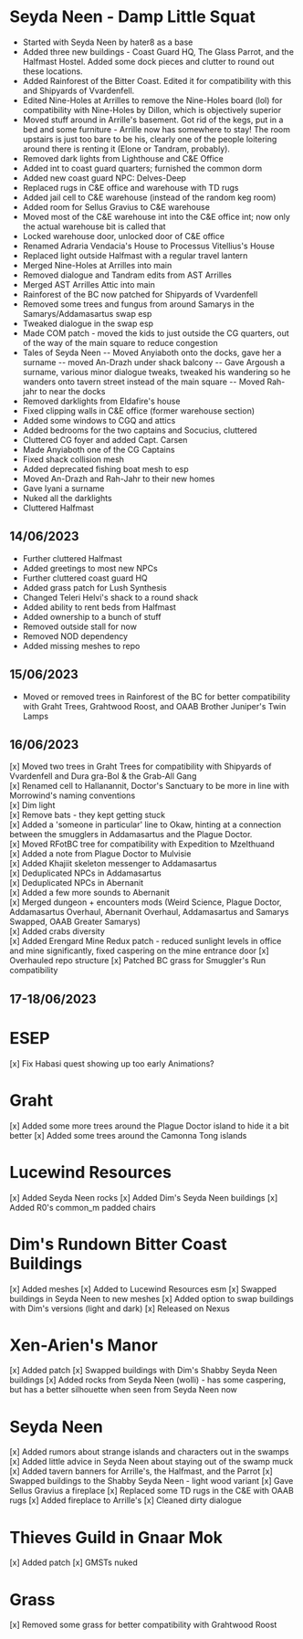 # Seyda Neen - Damp Little Squat
* Started with Seyda Neen by hater8 as a base
* Added three new buildings - Coast Guard HQ, The Glass Parrot, and the Halfmast Hostel. Added some dock pieces and clutter to round out these locations.
* Added Rainforest of the Bitter Coast. Edited it for compatibility with this and Shipyards of Vvardenfell.
* Edited Nine-Holes at Arrilles to remove the Nine-Holes board (lol) for compatibility with Nine-Holes by Dillon, which is objectively superior
* Moved stuff around in Arrille's basement. Got rid of the kegs, put in a bed and some furniture - Arrille now has somewhere to stay! The room upstairs is just too bare to be his, clearly one of the people loitering around there is renting it (Elone or Tandram, probably).
* Removed dark lights from Lighthouse and C&E Office
* Added int to coast guard quarters; furnished the common dorm
* Added new coast guard NPC: Delves-Deep
* Replaced rugs in C&E office and warehouse with TD rugs
* Added jail cell to C&E warehouse (instead of the random keg room)
* Added room for Sellus Gravius to C&E warehouse
* Moved most of the C&E warehouse int into the C&E office int; now only the actual warehouse bit is called that
* Locked warehouse door, unlocked door of C&E office
* Renamed Adraria Vendacia's House to Processus Vitellius's House
* Replaced light outside Halfmast with a regular travel lantern
* Merged Nine-Holes at Arrilles into main
* Removed dialogue and Tandram edits from AST Arrilles
* Merged AST Arrilles Attic into main
* Rainforest of the BC now patched for Shipyards of Vvardenfell
* Removed some trees and fungus from around Samarys in the Samarys/Addamasartus swap esp
* Tweaked dialogue in the swap esp
* Made COM patch - moved the kids to just outside the CG quarters, out of the way of the main square to reduce congestion
* Tales of Seyda Neen
-- Moved Anyiaboth onto the docks, gave her a surname
-- moved An-Drazh under shack balcony
-- Gave Argoush a surname, various minor dialogue tweaks, tweaked his wandering so he wanders onto tavern street instead of the main square
-- Moved Rah-jahr to near the docks
* Removed darklights from Eldafire's house
* Fixed clipping walls in C&E office (former warehouse section)
* Added some windows to CGQ and attics
* Added bedrooms for the two captains and Socucius, cluttered
* Cluttered CG foyer and added Capt. Carsen
* Made Anyiaboth one of the CG Captains
* Fixed shack collision mesh
* Added deprecated fishing boat mesh to esp
* Moved An-Drazh and Rah-Jahr to their new homes
* Gave Iyani a surname
* Nuked all the darklights
* Cluttered Halfmast

## 14/06/2023
* Further cluttered Halfmast
* Added greetings to most new NPCs
* Further cluttered coast guard HQ
* Added grass patch for Lush Synthesis
* Changed Teleri Helvi's shack to a round shack
* Added ability to rent beds from Halfmast
* Added ownership to a bunch of stuff
* Removed outside stall for now
* Removed NOD dependency
* Added missing meshes to repo

## 15/06/2023
* Moved or removed trees in Rainforest of the BC for better compatibility with Graht Trees, Grahtwood Roost, and OAAB Brother Juniper's Twin Lamps

## 16/06/2023
[x] Moved two trees in Graht Trees for compatibility with Shipyards of Vvardenfell and Dura gra-Bol & the Grab-All Gang  
[x] Renamed cell to Hallanannit, Doctor's Sanctuary to be more in line with Morrowind's naming conventions   
[x] Dim light   
[x] Remove bats - they kept getting stuck  
[x] Added a 'someone in particular' line to Okaw, hinting at a connection between the smugglers in Addamasartus and the Plague Doctor.  
[x] Moved RFotBC tree for compatibility with Expedition to Mzelthuand  
[x] Added a note from Plague Doctor to Mulvisie  
[x] Added Khajiit skeleton messenger to Addamasartus  
[x] Deduplicated NPCs in Addamasartus  
[x] Deduplicated NPCs in Abernanit  
[x] Added a few more sounds to Abernanit  
[x] Merged dungeon + encounters mods (Weird Science, Plague Doctor, Addamasartus Overhaul, Abernanit Overhaul, Addamasartus and Samarys Swapped, OAAB Greater Samarys)  
[x] Added crabs diversity  
[x] Added Erengard Mine Redux patch - reduced sunlight levels in office and mine significantly, fixed caspering on the mine entrance door
[x] Overhauled repo structure 
[x] Patched BC grass for Smuggler's Run compatibility

## 17-18/06/2023
ESEP 
=========
[x] Fix Habasi quest showing up too early
Animations?

Graht
=========================
[x] Added some more trees around the Plague Doctor island to hide it a bit better
[x] Added some trees around the Camonna Tong islands

Lucewind Resources
===========================
[x] Added Seyda Neen rocks
[x] Added Dim's Seyda Neen buildings
[x] Added R0's common_m padded chairs

Dim's Rundown Bitter Coast Buildings
==========================
[x] Added meshes
[x] Added to Lucewind Resources esm
[x] Swapped buildings in Seyda Neen to new meshes
[x] Added option to swap buildings with Dim's versions (light and dark)
[x] Released on Nexus

Xen-Arien's Manor
==========================
[x] Added patch
[x] Swapped buildings with Dim's Shabby Seyda Neen buildings
[x] Added rocks from Seyda Neen (wolli) - has some caspering, but has a better silhouette when seen from Seyda Neen now

Seyda Neen
===============
[x] Added rumors about strange islands and characters out in the swamps
[x] Added little advice in Seyda Neen about staying out of the swamp muck
[x] Added tavern banners for Arrille's, the Halfmast, and the Parrot
[x] Swapped buildings to the Shabby Seyda Neen - light wood variant 
[x] Gave Sellus Gravius a fireplace
[x] Replaced some TD rugs in the C&E with OAAB rugs
[x] Added fireplace to Arrille's
[x] Cleaned dirty dialogue

Thieves Guild in Gnaar Mok
=======================
[x] Added patch
[x] GMSTs nuked

Grass
====================
[x] Removed some grass for better compatibility with Grahtwood Roost